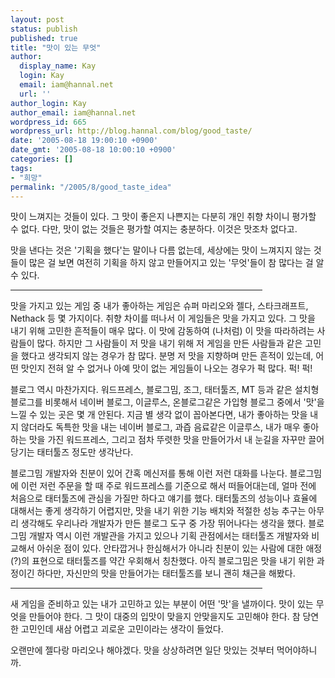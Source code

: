 ```yaml
---
layout: post
status: publish
published: true
title: "맛이 있는 무엇"
author:
  display_name: Kay
  login: Kay
  email: iam@hannal.net
  url: ''
author_login: Kay
author_email: iam@hannal.net
wordpress_id: 665
wordpress_url: http://blog.hannal.com/blog/good_taste/
date: '2005-08-18 19:00:10 +0900'
date_gmt: '2005-08-18 10:00:10 +0900'
categories: []
tags:
- "희망"
permalink: "/2005/8/good_taste_idea"
---
```

<p>맛이 느껴지는 것들이 있다. 그 맛이 좋은지 나쁜지는 다분히 개인 취향 차이니 평가할 수 없다. 다만, 맛이 없는 것들은 평가할 여지는 충분하다. 이것은 맛조차 없다고.</p>
<p>맛을 낸다는 것은 '기획을 했다'는 말이나 다름 없는데, 세상에는 맛이 느껴지지 않는 것들이 많은 걸 보면 여전히 기획을 하지 않고 만들어지고 있는 '무엇'들이 참 많다는 걸 알 수 있다.</p>
<hr width="80%" align="center" />
<p>맛을 가지고 있는 게임 중 내가 좋아하는 게임은 슈퍼 마리오와 젤다, 스타크래프트, Nethack 등 몇 가지이다. 취향 차이를 떠나서 이 게임들은 맛을 가지고 있다. 그 맛을 내기 위해 고민한 흔적들이 매우 많다. 이 맛에 감동하여 (나처럼) 이 맛을 따라하려는 사람들이 많다. 하지만 그 사람들이 저 맛을 내기 위해 저 게임을 만든 사람들과 같은 고민을 했다고 생각되지 않는 경우가 참 많다. 분명 저 맛을 지향하며 만든 흔적이 있는데, 어떤 맛인지 전혀 알 수 없거나 아예 맛이 없는 게임들이 나오는 경우가 퍽 많다. 퍽! 퍽!</p>
<p>블로그 역시 마찬가지다. 워드프레스, 블로그밈, 조그, 태터툴즈, MT 등과 같은 설치형 블로그를 비롯해서 네이버 블로그, 이글루스, 온블로그같은 가입형 블로그 중에서 '맛'을 느낄 수 있는 곳은 몇 개 안된다. 지금 별 생각 없이 꼽아본다면, 내가 좋아하는 맛을 내지 않더라도 독특한 맛을 내는 네이버 블로그, 과즙 음료같은 이글루스, 내가 매우 좋아하는 맛을 가진 워드프레스, 그리고 점차 뚜렷한 맛을 만들어가서 내 눈길을 자꾸만 끌어당기는 태터툴즈 정도만 생각난다.</p>
<p>블로그밈 개발자와 친분이 있어 간혹 메신저를 통해 이런 저런 대화를 나눈다. 블로그밈에 이런 저런 주문을 할 때 주로 워드프레스를 기준으로 해서 떠들어대는데, 얼마 전에 처음으로 태터툴즈에 관심을 가질만 하다고 얘기를 했다. 태터툴즈의 성능이나 효율에 대해서는 좋게 생각하기 어렵지만, 맛을 내기 위한 기능 배치와 적절한 성능 추구는 아무리 생각해도 우리나라 개발자가 만든 블로그 도구 중 가장 뛰어나다는 생각을 했다. 블로그밈 개발자 역시 이런 개발관을 가지고 있으나 기획 관점에서는 태터툴즈 개발자와 비교해서 아쉬운 점이 있다. 안타깝거나 한심해서가 아니라 친분이 있는 사람에 대한 애정(?)의 표현으로 태터툴즈를 약간 우회해서 칭찬했다. 아직 블로그밈은 맛을 내기 위한 과정이긴 하다만, 자신만의 맛을 만들어가는 태터툴즈를 보니 괜히 채근을 해봤다.</p>
<hr width="80%" align="center" />
<p>새 게임을 준비하고 있는 내가 고민하고 있는 부분이 어떤 '맛'을 낼까이다. 맛이 있는 무엇을 만들어야 한다. 그 맛이 대중의 입맛이 맞을지 안맞을지도 고민해야 한다. 참 당연한 고민인데 새삼 어렵고 괴로운 고민이라는 생각이 들었다.</p>
<p>오랜만에 젤다랑 마리오나 해야겠다. 맛을 상상하려면 일단 맛있는 것부터 먹어야하니까.</p>
